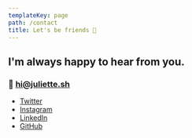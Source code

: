 ```yaml
---
templateKey: page
path: /contact
title: Let's be friends 👯‍
---
```


## I'm always happy to hear from you.

### 📮 hi@juliette.sh

* [Twitter](https://twitter.com/juliettepretot)
* [Instagram](http://instagram.com/juliettepretot)
* [LinkedIn](http://linkedin.juliette.sh/)
* [GitHub](https://github.com/juliettepretot)

